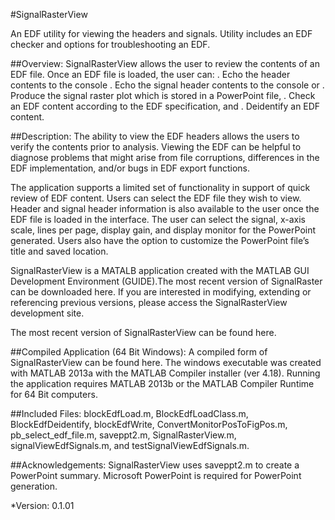 #SignalRasterView

An EDF utility for viewing the headers and signals.  Utility includes an EDF checker and options for troubleshooting an EDF.


##Overview:
SignalRasterView allows the user to review the contents of an EDF file. Once an EDF file is loaded, the user can:
. Echo the header contents to the console 
. Echo the signal header contents to the console or 
. Produce the signal raster plot which is stored in a PowerPoint file,
. Check an EDF content according to the EDF specification, and 
. Deidentify an EDF content.

##Description:
The ability to view the EDF headers allows the users to verify the contents prior to analysis. Viewing the EDF can be helpful to diagnose problems that might arise from file corruptions, differences in the EDF implementation, and/or bugs in EDF export functions.
 
The application supports a limited set of functionality in support of quick review of EDF content. Users can select the EDF file they wish to view. Header and signal header information is also available to the user once the EDF file is loaded in  the interface. The user can select the signal, x-axis scale, lines per page, display gain, and display monitor for  the PowerPoint generated. Users also have the option to customize the PowerPoint file’s title and saved  location.
 
SignalRasterView is a MATALB application created with the MATLAB GUI Development Environment (GUIDE).The most recent version of SignalRaster can be downloaded here. If you are interested in modifying, extending or referencing previous versions, please access the SignalRasterView development site.
 
The most recent version of SignalRasterView can be found here.
 
##Compiled Application (64 Bit Windows):
A compiled form of SignalRasterView can be found here.  The windows executable was created with MATLAB 2013a with the MATLAB Compiler installer (ver 4.18).  Running the application requires MATLAB 2013b or the MATLAB Compiler Runtime for 64 Bit computers.
 
##Included Files:
blockEdfLoad.m, BlockEdfLoadClass.m, BlockEdfDeidentify, blockEdfWrite, ConvertMonitorPosToFigPos.m, pb_select_edf_file.m, saveppt2.m, SignalRasterView.m, signalViewEdfSignals.m, and testSignalViewEdfSignals.m.
 
##Acknowledgements:
SignalRasterView uses saveppt2.m to create a PowerPoint summary. Microsoft PowerPoint is required for PowerPoint generation.

*Version: 0.1.01
